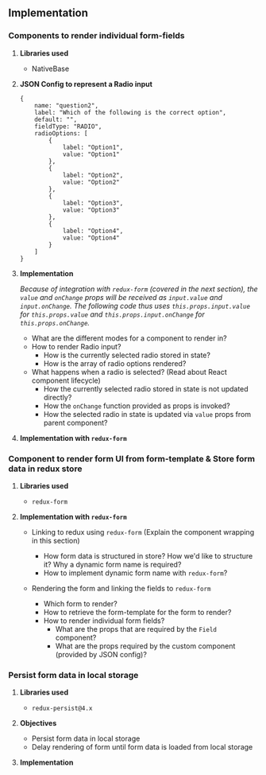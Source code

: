 ## Implementation

### Components to render individual form-fields

1. **Libraries used**
   - NativeBase

2. **JSON Config to represent a Radio input**

    ```
    {
        name: "question2",
        label: "Which of the following is the correct option",
        default: "",
        fieldType: "RADIO",
        radioOptions: [
            {
                label: "Option1",
                value: "Option1"
            },
            {
                label: "Option2",
                value: "Option2"
            },
            {
                label: "Option3",
                value: "Option3"
            },
            {
                label: "Option4",
                value: "Option4"
            }
        ]
    }   
    ```

3. **Implementation**
   
   *Because of integration with `redux-form` (covered in the next section), the `value` and `onChange` props will be received as `input.value` and `input.onChange`. The following code thus uses `this.props.input.value` for `this.props.value` and `this.props.input.onChange` for `this.props.onChange`.*

   - What are the different modes for a component to render in?
   - How to render Radio input?
     - How is the currently selected radio stored in state?
     - How is the array of radio options rendered?
   - What happens when a radio is selected? (Read about React component lifecycle)
     - How the currently selected radio stored in state is not updated directly?
     - How the `onChange` function provided as props is invoked?
     - How the selected radio in state is updated via `value` props from parent component?

4. **Implementation with `redux-form`**


### Component to render form UI from form-template & Store form data in redux store

1. **Libraries used**
   - `redux-form`

2. **Implementation with `redux-form`**
   
   - Linking to redux using `redux-form` (Explain the component wrapping in this section)
     - How form data is structured in store? How we'd like to structure it? Why a dynamic form name is required?
     - How to implement dynamic form name with `redux-form`?

   - Rendering the form and linking the fields to `redux-form`
     - Which form to render?
     - How to retrieve the form-template for the form to render?
     - How to render individual form fields?
       - What are the props that are required by the `Field` component?
       - What are the props required by the custom component (provided by JSON config)?

### Persist form data in local storage

1. **Libraries used**
   - `redux-persist@4.x`

2. **Objectives**
   - Persist form data in local storage
   - Delay rendering of form until form data is loaded from local storage

3. **Implementation**

